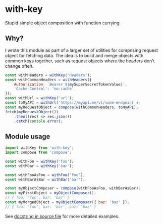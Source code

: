 # with-key

Stupid simple object composition with function currying

## Why?

I wrote this module as part of a larger set of utilities for composing request object for fetching data. The idea is to build and merge objects with common keys together, such as request objects where the headers don't change often.

```javascript
const withHeaders = withKey('Headers');
const withCommonHeaders = withHeaders({
	Authorization: `Bearer ${mySuperSecretTokenValue}`,
	'Cache-Control': 'no-cache',
});
const withUrl = withKey('url');
const toMyAPI = withUrl('https://myapi.me/v1/some-endpoint');
const myRequestObject = compose(withCommonHeaders, toMyAPI);
fetch(myRequestObject())
	.then((res) => res.json())
	.catch(console.error);
```

## Module usage

```javascript
import withKey from 'with-key';
import compose from 'compose';

const withFoo = withKey('foo');
const withBar = withKey('bar');

const withFooAsFoo = withFoo('foo');
const withBarAsBar = withBar('bar');

const myObjectComposer = compose(withFooAsFoo, withBarAsBar);
const myFirstObject = myObjectComposer();
// { foo: 'foo', bar: 'bar' }
const myMergedObject = myObjectComposer({ baz: 'baz' });
// { foo: 'foo', bar: 'bar', baz: 'baz' }
```

See [docstring in source file](./src/with-key.js) for more detailed examples.
